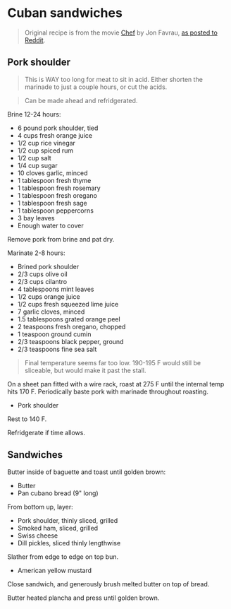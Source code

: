 Cuban sandwiches
================

> Original recipe is from the movie [Chef](http://www.imdb.com/title/tt2883512/) by Jon Favrau, [as posted to Reddit](https://www.reddit.com/r/food/comments/44t67p/im_jon_favreau_and_these_are_cuban_sandwiches_i/czsrjx1/).

Pork shoulder
-------------

> This is WAY too long for meat to sit in acid. Either shorten the marinade to just a couple hours, or cut the acids.

> Can be made ahead and refridgerated.

Brine 12-24 hours:

- 6 pound pork shoulder, tied
- 4 cups fresh orange juice
- 1/2 cup rice vinegar
- 1/2 cup spiced rum
- 1/2 cup salt
- 1/4 cup sugar
- 10 cloves garlic, minced
- 1 tablespoon fresh thyme
- 1 tablespoon fresh rosemary
- 1 tablespoon fresh oregano
- 1 tablespoon fresh sage
- 1 tablespoon peppercorns
- 3 bay leaves
- Enough water to cover

Remove pork from brine and pat dry.

Marinate 2-8 hours:

- Brined pork shoulder
- 2/3 cups olive oil
- 2/3 cups cilantro
- 4 tablespoons mint leaves
- 1/2 cups orange juice
- 1/2 cups fresh squeezed lime juice
- 7 garlic cloves, minced
- 1.5 tablespoons grated orange peel
- 2 teaspoons fresh oregano, chopped
- 1 teaspoon ground cumin
- 2/3 teaspoons black pepper, ground
- 2/3 teaspoons fine sea salt

> Final temperature seems far too low. 190-195 F would still be sliceable, but would make it past the stall.

On a sheet pan fitted with a wire rack, roast at 275 F until the internal temp hits 170 F. Periodically baste pork with marinade throughout roasting.

- Pork shoulder

Rest to 140 F.

Refridgerate if time allows.

Sandwiches
----------

Butter inside of baguette and toast until golden brown:

- Butter
- Pan cubano bread (9" long)

From bottom up, layer:

- Pork shoulder, thinly sliced, grilled
- Smoked ham, sliced, grilled
- Swiss cheese
- Dill pickles, sliced thinly lengthwise

Slather from edge to edge on top bun.

- American yellow mustard

Close sandwich, and generously brush melted butter on top of bread.

Butter heated plancha and press until golden brown.
